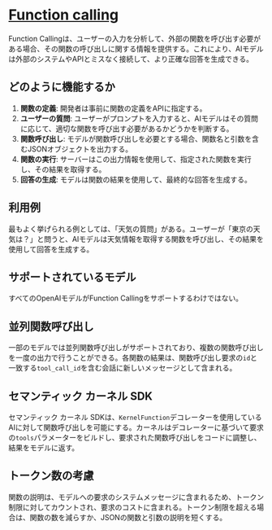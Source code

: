 # [Function calling](https://platform.openai.com/docs/guides/function-calling)

Function Callingは、ユーザーの入力を分析して、外部の関数を呼び出す必要がある場合、その関数の呼び出しに関する情報を提供する。これにより、AIモデルは外部のシステムやAPIとミスなく接続して、より正確な回答を生成できる。

## どのように機能するか

1. **関数の定義**: 開発者は事前に関数の定義をAPIに指定する。
2. **ユーザーの質問**: ユーザーがプロンプトを入力すると、AIモデルはその質問に応じて、適切な関数を呼び出す必要があるかどうかを判断する。
3. **関数呼び出し**: モデルが関数呼び出しを必要とする場合、関数名と引数を含むJSONオブジェクトを出力する。
4. **関数の実行**: サーバーはこの出力情報を使用して、指定された関数を実行し、その結果を取得する。
5. **回答の生成**: モデルは関数の結果を使用して、最終的な回答を生成する。

## 利用例

最もよく挙げられる例としては、「天気の質問」がある。ユーザーが「東京の天気は？」と問うと、AIモデルは天気情報を取得する関数を呼び出し、その結果を使用して回答を生成する。

## サポートされているモデル

すべてのOpenAIモデルがFunction Callingをサポートするわけではない。

## 並列関数呼び出し

一部のモデルでは並列関数呼び出しがサポートされており、複数の関数呼び出しを一度の出力で行うことができる。各関数の結果は、関数呼び出し要求の`id`と一致する`tool_call_id`を含む会話に新しいメッセージとして含まれる。

## セマンティック カーネル SDK

セマンティック カーネル SDKは、`KernelFunction`デコレーターを使用しているAIに対して関数呼び出しを可能にする。カーネルはデコレーターに基づいて要求の`tools`パラメーターをビルドし、要求された関数呼び出しをコードに調整し、結果をモデルに返す。

## トークン数の考慮

関数の説明は、モデルへの要求のシステムメッセージに含まれるため、トークン制限に対してカウントされ、要求のコストに含まれる。トークン制限を超える場合は、関数の数を減らすか、JSONの関数と引数の説明を短くする。
